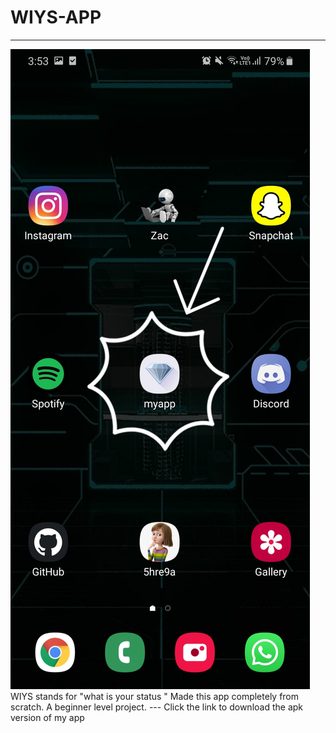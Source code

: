 # WIYS-APP
---
<img src ="https://github.com/5hre9a/WIYS-APP/blob/master/20200809_155437.jpg">
WIYS stands for "what is your status "
Made this app completely from scratch.
A beginner level project.
---
Click the link to download the apk version of my app
